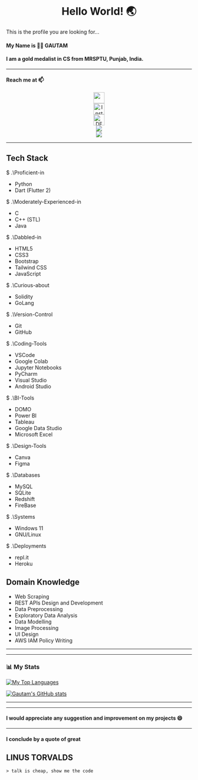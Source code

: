 ### <h1 align= "center"><b>Hello World! :earth_asia:</b></h1>

This is the profile you are looking for...

#### My Name is :man_technologist: **GAUTAM**

#### I am a gold medalist in CS from MRSPTU, Punjab, India.

<hr>

#### Reach me at 📫
<p align="center">
<a href="https://mail.google.com/mail/?view=cm&fs=1&tf=1&to=g7.gautam10@gmail.com" target="_blank"><img src="https://img.shields.io/badge/-Gmail-c14438?style=flat-square&logo=Gmail&logoColor=white&link=mailto:g7.gautam10@gmail.com" height="30"></a>
<br>
<a href="https://instagram.com/gautam.b10"><img src="https://img.shields.io/badge/Instagram-%23E4405F.svg?&style=flat-square&logo=instagram&logoColor=white" alt="Instagram" height="30"></a>
<br>
<a href="https://dev.to/magnificio777"><img src="https://img.shields.io/badge/DEV-%230A0A0A.svg?&style=flat-square&logo=DEV.to&logoColor=white" alt="DEV.to" height="30"></a>
<br>
<a href="https://discord.gg/tJEAaHU"><img src="https://img.shields.io/badge/discord-%237289DA.svg?&style=for-the-badge&logo=discord&logoColor=white" /> </a>
<br>
<a href="https://www.linkedin.com/in/gautam-7"><img src="https://img.shields.io/badge/linkedin-%237289DA.svg?&style=for-the-badge&logo=linkedin&logoColor=white" /> </a>
<br>
</p>
<hr>

## Tech Stack
$ .\Proficient-in
- Python
- Dart (Flutter 2)

$ .\Moderately-Experienced-in
- C
- C++ (STL)
- Java

$ .\Dabbled-in
- HTML5
- CSS3
- Bootstrap
- Tailwind CSS
- JavaScript

$ .\Curious-about
- Solidity
- GoLang

$ .\Version-Control
- Git
- GitHub

$ .\Coding-Tools
- VSCode
- Google Colab
- Jupyter Notebooks
- PyCharm
- Visual Studio
- Android Studio

$ .\BI-Tools
- DOMO
- Power BI
- Tableau
- Google Data Studio
- Microsoft Excel

$ .\Design-Tools
- Canva
- Figma

$ .\Databases
- MySQL
- SQLite
- Redshift
- FireBase

$ .\Systems
- Windows 11
- GNU/Linux

$ .\Deployments
- repl.it
- Heroku

## Domain Knowledge

- Web Scraping
- REST APIs Design and Development
- Data Preprocessing
- Exploratory Data Analysis
- Data Modelling
- Image Processing
- UI Design
- AWS IAM Policy Writing

<hr>
<hr>

### 📊 My Stats

[![My Top Languages](https://github-readme-stats.vercel.app/api/top-langs/?username=gautam7-github&show_icons=true&theme=rose_pine)](https://github.com/gautam7-github)

[![Gautam's GitHub stats](https://github-readme-stats.vercel.app/api?username=gautam7-github&show_icons=true&theme=rose_pine)](https://github.com/gautam7-github)
<hr>
<hr>

#### I would appreciate any suggestion and improvement on my projects 😄

<hr>

#### I conclude by a quote of great <h2> LINUS TORVALDS </h2>
    > talk is cheap, show me the code
